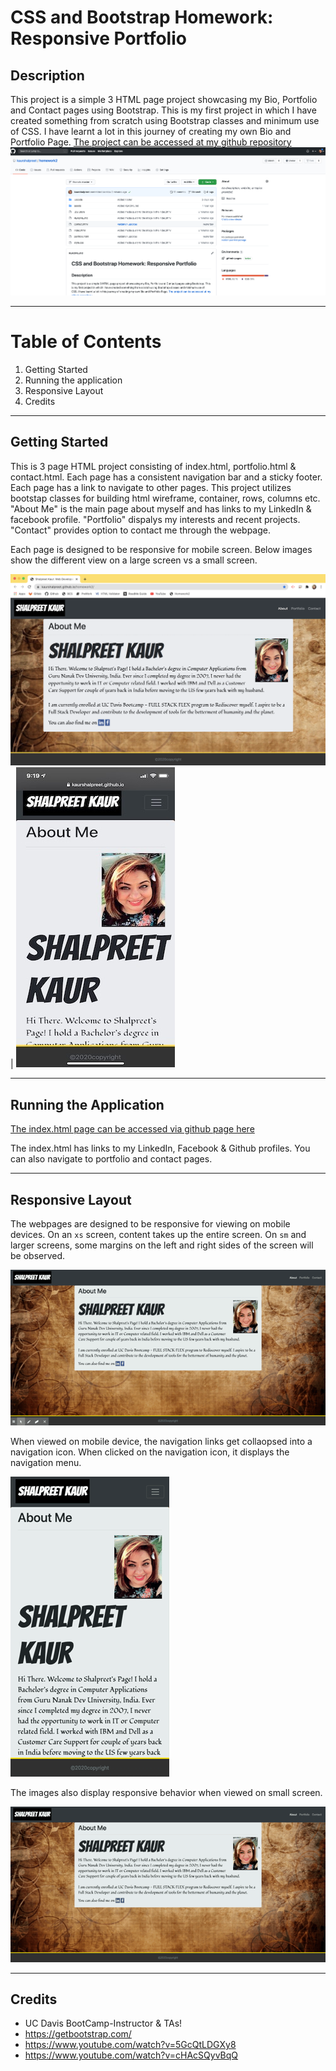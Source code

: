 # CSS and Bootstrap Homework: Responsive Portfolio
## Description
 This project is a simple 3 HTML page project showcasing my Bio, Portfolio and Contact pages using Bootstrap. This is my first project in which I have created something from scratch using Bootstrap classes and minimum use of CSS. I have learnt a lot in this journey of creating my own Bio and Portfolio Page. [The project can be accessed at my github repository](https://github.com/kaurshalpreet/homework2)
 ![Homework Repository Screenshot](./assets/images/homeworkrepo.png)

 ---

# Table of Contents
1. Getting Started
1. Running the application
1. Responsive Layout
1. Credits
---

## Getting Started
This is 3 page HTML project consisting of index.html, portfolio.html & contact.html.
Each page has a consistent navigation bar and a sticky footer. Each page has a link to navigate to other pages. This project utilizes bootstap classes for building html wireframe, container, rows, columns etc. 
"About Me" is the main page about myself and has links to my LinkedIn & facebook profile.
"Portfolio" dispalys my interests and recent projects.
"Contact" provides option to contact me through the webpage.

Each page is designed to be responsive for mobile screen. Below images show the different view on  a large screen vs a small screen.

![Index sm & above](./assets/images/index_lg.png)  | ![Index xs](./assets/images/index_xs.jpeg) 

---

## Running the Application

[The index.html page can be accessed via github page here](https://kaurshalpreet.github.io/homework2/index.html)

The index.html has links to my LinkedIn, Facebook & Github profiles. You can also navigate to portfolio and contact pages.

---

## Responsive Layout
The webpages are designed to be responsive for viewing on mobile devices. On an `xs` screen, content takes up the entire screen. On `sm` and larger screens, some margins on the left and right sides of the screen will be observed.

![Responsive index page](./assets/images/Responsive.gif)

When viewed on mobile device, the navigation links get collaopsed into a navigation icon. When clicked on the navigation icon, it displays the navigation menu.

![Menubar](./assets/images/MenuBar.gif)

The images also display responsive behavior when viewed on small screen.

![Responsive images](./assets/images/Responsive_image.gif)

---

## Credits
* UC Davis BootCamp-Instructor & TAs!
* https://getbootstrap.com/
* https://www.youtube.com/watch?v=5GcQtLDGXy8
* https://www.youtube.com/watch?v=cHAcSQyvBqQ







 
